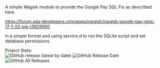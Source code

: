 A simple Magisk module to provide the Google Pay SQL Fix as described here

https://forum.xda-developers.com/apps/magisk/magisk-google-pay-gms-17-1-22-pie-t3929950

in a simple format and using service.d to run the SQLite script and set database permissions

Project Stats:   
![GitHub release (latest by date)](https://img.shields.io/github/v/release/stylemessiah/GPay-SQLite-Fix?style=plastic) 
![GitHub Release Date](https://img.shields.io/github/release-date/stylemessiah/GPay-SQLite-Fix?style=plastic)
![GitHub All Releases](https://img.shields.io/github/downloads/stylemessiah/GPay-SQLite-Fix/total?style=plastic)


